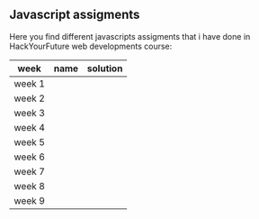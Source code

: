 ## Javascript assigments
Here you find different javascripts assigments that i have done in HackYourFuture web developments course:

week  | name | solution
------------- | ------------- | -------------
  week 1 | |
  week 2 | |
  week 3 | |
  week 4 | |
  week 5 | |
  week 6 | |
  week 7 | |
  week 8 | |
  week 9 | |
